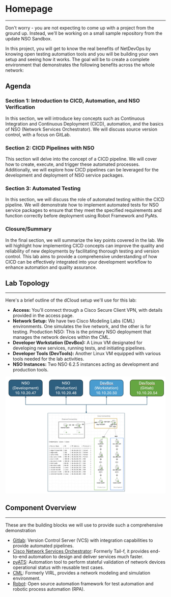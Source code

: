 # Homepage

---
Don't worry - you are not expecting to come up with a project from the ground up. Instead, we'll be working on a small sample repository from the update NSO Sandbox.

In this project, you will get to know the real benefits of NetDevOps by knowing open testing automation tools and you will be building your own setup and seeing how it works. The goal will be to create a complete environment that demonstrates the following benefits across the whole network:

## Agenda

### Section 1: Introduction to CICD, Automation, and NSO Verification
In this section, we will introduce key concepts such as Continuous Integration and Continuous Deployment (CICD), automation, and the basics of NSO (Network Services Orchestrator). We will discuss source version control, with a focus on GitLab.

### Section 2: CICD Pipelines with NSO
This section will delve into the concept of a CICD pipeline. We will cover how to create, execute, and trigger these automated processes. Additionally, we will explore how CICD pipelines can be leveraged for the development and deployment of NSO service packages.

### Section 3: Automated Testing
In this section, we will discuss the role of automated testing within the CICD pipeline. We will demonstrate how to implement automated tests for NSO service packages to ensure that they meet the specified requirements and function correctly before deployment using Robot Framework and PyAts.

### Closure/Summary
In the final section, we will summarize the key points covered in the lab. We will highlight how implementing CICD concepts can improve the quality and reliability of new deployments by facilitating thorough testing and version control. This lab aims to provide a comprehensive understanding of how CICD can be effectively integrated into your development workflow to enhance automation and quality assurance.


## Lab Topology 
---
Here's a brief outline of the dCloud setup we'll use for this lab:

- **Access:** You'll connect through a Cisco Secure Client VPN, with details provided in the access page.
- **Network Setup:** We have two Cisco Modeling Labs (CML) environments. One simulates the live network, and the other is for testing.
Production NSO: This is the primary NSO deployment that manages the network devices within the CML.
- **Developer Workstation (DevBox):** A Linux VM designated for developing new services, running tests, and initiating pipelines.
- **Developer Tools (DevTools):** Another Linux VM equipped with various tools needed for the lab activities.
- **NSO Instances:** Two NSO 6.2.5 instances acting as development and production tools.

![Lab Topology](assets/topology_lab.jpg)


## Component Overview 

---
These are the building blocks we will use to provide such a comprehensive demonstration

* [Gitlab](https://about.gitlab.com/): Version Control Server (VCS) with integration capabilities to provide automated pipelines.
* [Cisco Network Services Orchestrator](https://developer.cisco.com/site/nso/): Formerly Tail-f, it provides end-to-end automation to design and deliver services much faster.
* [pyATS](https://developer.cisco.com/pyats/): Automation tool to perform stateful validation of network devices operational status with reusable test cases.
* [CML](https://www.cisco.com/c/en/us/products/cloud-systems-management/modeling-labs/index.html): Formerly VIRL, provides a network modeling and simulation environment.
* [Robot](https://robotframework.org/): Open source automation framework for test automation and robotic process automation (RPA).